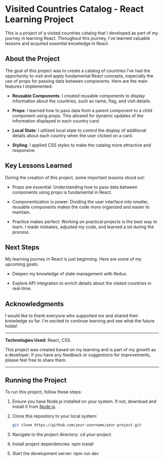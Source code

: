 # Visited Countries Catalog - React Learning Project

This is a project of a visited countries catalog that I developed as part of my journey in learning React. Throughout this journey, I've learned valuable lessons and acquired essential knowledge in React.

## About the Project

The goal of this project was to create a catalog of countries I've had the opportunity to visit and apply fundamental React concepts, especially the use of props for passing data between components. Here are the main features I implemented:

- **Reusable Components**: I created reusable components to display information about the countries, such as name, flag, and visit details.

- **Props**: I learned how to pass data from a parent component to a child component using props. This allowed for dynamic updates of the information displayed in each country card.

- **Local State**: I utilized local state to control the display of additional details about each country when the user clicked on a card.

- **Styling**: I applied CSS styles to make the catalog more attractive and responsive.

## Key Lessons Learned

During the creation of this project, some important lessons stood out:

- Props are essential: Understanding how to pass data between components using props is fundamental in React.

- Componentization is power: Dividing the user interface into smaller, reusable components makes the code more organized and easier to maintain.

- Practice makes perfect: Working on practical projects is the best way to learn. I made mistakes, adjusted my code, and learned a lot during the process.

## Next Steps

My learning journey in React is just beginning. Here are some of my upcoming goals:

- Deepen my knowledge of state management with Redux.

- Explore API integration to enrich details about the visited countries in real-time.

## Acknowledgments

I would like to thank everyone who supported me and shared their knowledge so far. I'm excited to continue learning and see what the future holds!

---

**Technologies Used:** React, CSS.

This project was created based on my learning and is part of my growth as a developer. If you have any feedback or suggestions for improvements, please feel free to share them.

---

## Running the Project

To run this project, follow these steps:

1. Ensure you have Node.js installed on your system. If not, download and install it from [Node.js](https://nodejs.org/).

2. Clone this repository to your local system:

   ```bash
   git clone https://github.com/your-username/your-project.git

3. Navigate to the project directory: cd your-project
4. Install project dependencies: npm install
5. Start the development server: npm run dev


